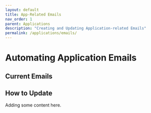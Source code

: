 ```yaml
---
layout: default
title: App-Related Emails
nav_order: 1
parent: Applications
description: "Creating and Updating Application-related Emails"
permalink: /applications/emails/
---
```


# Automating Application Emails

## Current Emails

## How to Update
Adding some content here.